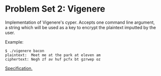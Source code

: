 # Problem Set 2: Vigenere

Implementation of Vigenere's cyper. Accepts one command line argument, a string which will be used as a key to encrypt the plaintext imputted by the user.

Example:
````
$ ./vigenere bacon
plaintext:  Meet me at the park at eleven am
ciphertext: Negh zf av huf pcfx bt gzrwep oz
````

[Specification.](https://lab.cs50.io/cs50/labs/2019/x/vigenere/)
